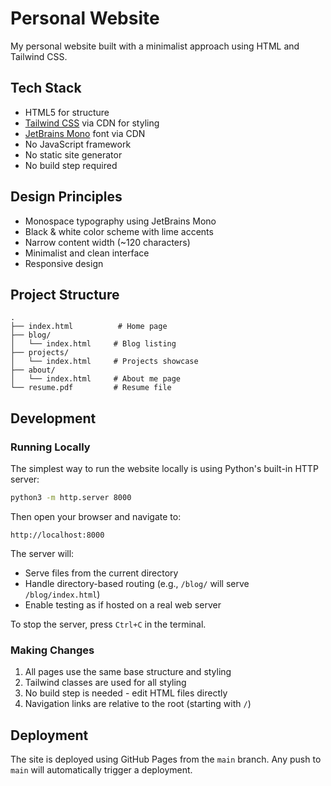 # Personal Website

My personal website built with a minimalist approach using HTML and Tailwind CSS.

## Tech Stack

- HTML5 for structure
- [Tailwind CSS](https://tailwindcss.com/) via CDN for styling
- [JetBrains Mono](https://www.jetbrains.com/lp/mono/) font via CDN
- No JavaScript framework
- No static site generator
- No build step required

## Design Principles

- Monospace typography using JetBrains Mono
- Black & white color scheme with lime accents
- Narrow content width (~120 characters)
- Minimalist and clean interface
- Responsive design

## Project Structure

```
.
├── index.html          # Home page
├── blog/              
│   └── index.html     # Blog listing
├── projects/
│   └── index.html     # Projects showcase
├── about/
│   └── index.html     # About me page
└── resume.pdf         # Resume file
```

## Development

### Running Locally

The simplest way to run the website locally is using Python's built-in HTTP server:

```bash
python3 -m http.server 8000
```

Then open your browser and navigate to:
```
http://localhost:8000
```

The server will:
- Serve files from the current directory
- Handle directory-based routing (e.g., `/blog/` will serve `/blog/index.html`)
- Enable testing as if hosted on a real web server

To stop the server, press `Ctrl+C` in the terminal.

### Making Changes

1. All pages use the same base structure and styling
2. Tailwind classes are used for all styling
3. No build step is needed - edit HTML files directly
4. Navigation links are relative to the root (starting with `/`)

## Deployment

The site is deployed using GitHub Pages from the `main` branch. Any push to `main` will automatically trigger a deployment. 
